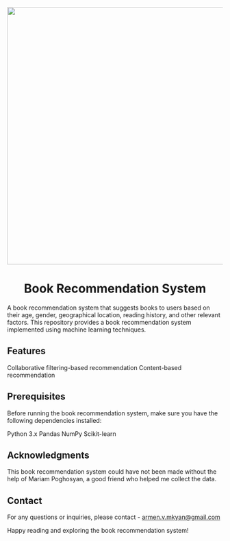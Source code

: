 <div id="header" align="center">
  <img src="https://media.giphy.com/media/128MHrlrHNwwU0/giphy.gif" width="600"/>
</div>

<h1 align="center">Book Recommendation System</h1>

A book recommendation system that suggests books to users based on their age, gender, geographical location, reading history, and other relevant factors. This repository provides a book recommendation system implemented using machine learning techniques.

## Features

Collaborative filtering-based recommendation
Content-based recommendation

## Prerequisites
Before running the book recommendation system, make sure you have the following dependencies installed:

Python 3.x
Pandas
NumPy
Scikit-learn

## Acknowledgments

This book recommendation system could have not been made without the help of Mariam Poghosyan, a good friend who helped me collect the data. 

## Contact
For any questions or inquiries, please contact - armen.v.mkyan@gmail.com

Happy reading and exploring the book recommendation system!
